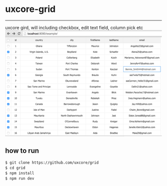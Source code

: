 # uxcore-grid

---

uxcore gird, will including checkbox, edit text field, column pick etc
![](example/screenshot.png)


## how to run

```sh
$ git clone https://github.com/uxcore/grid
$ cd grid
$ npm install
$ npm run dev
```
